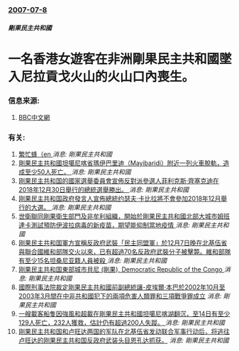### [2007-07-8](/news/2007/07/8/index.md)

##### 剛果民主共和國
# 一名香港女遊客在非洲剛果民主共和國墜入尼拉貢戈火山的火山口內喪生。




### 信息来源:

1. [BBC中文網](http://news.bbc.co.uk/chinese/simp/hi/newsid_6280000/newsid_6281400/6281452.stm)

### 有关:

1. [ 繁忙蜂（en ](/zh/news/2019/11/24/繁忙蜂-en.md) _消息: 剛果民主共和國_
2. [ 剛果民主共和國坦噶尼喀省瑪伊巴里迪（Mayibaridi）附近一列火車脫軌，造成至少50人死亡。 ](/zh/news/2019/09/12/剛果民主共和國坦噶尼喀省瑪伊巴里迪-Mayibaridi-附近一列火車脫軌-造成至少50人死亡.md) _消息: 剛果民主共和國_
3. [刚果民主共和国的國家選舉委員會宣佈反對派參選人菲利克斯·齊塞克迪在2018年12月30日舉行的總統選舉勝出。 ](/zh/news/2019/01/10/刚果民主共和国的國家選舉委員會宣佈反對派參選人菲利克斯-齊塞克迪在2018年12月30日舉行的總統選舉勝出.md) _消息: 剛果民主共和國_
4. [刚果民主共和国政府發言人宣佈總統约瑟夫·卡比拉將不會參加2018年12月舉行的大選。 ](/zh/news/2018/08/8/刚果民主共和国政府發言人宣佈總統约瑟夫-卡比拉將不會參加2018年12月舉行的大選.md) _消息: 剛果民主共和國_
5. [世衛聯同剛果衛生部門及非牟利組織，開始於剛果民主共和國北部大城市姆班達卡測試預防伊波拉病毒的新疫苗，期望能抑制當地疫情 ](/zh/news/2018/05/21/世衛聯同剛果衛生部門及非牟利組織-開始於剛果民主共和國北部大城市姆班達卡測試預防伊波拉病毒的新疫苗-期望能抑制當地疫情.md) _消息: 剛果民主共和國_
6. [刚果民主共和国軍方宣稱反政府武裝「民主同盟軍」於12月7日晚在北基伍省與聯合國維和部隊交火以來，已有超過70名反政府武裝分子被擊斃。維和部隊有至少15名坦桑尼亚籍人員被殺 ](/zh/news/2017/12/8/刚果民主共和国軍方宣稱反政府武裝-民主同盟軍-於12月7日晚在北基伍省與聯合國維和部隊交火以來-已有超過70名反政府武裝.md) _消息: 剛果民主共和國_
7. [刚果民主共和国東部城市貝尼 (剛果), Democratic Republic of the Congo ](/zh/news/2016/08/13/刚果民主共和国東部城市貝尼-剛果-Democratic-Republic-of-the-Congo.md) _消息: 剛果民主共和國_
8. [國際刑事法院裁定剛果民主共和國前副總統讓-皮埃爾·本巴於2002年10月至2003年3月間在中非共和國犯下的兩項危害人類罪和三項戰爭罪成立](/zh/news/2016/03/21/國際刑事法院裁定剛果民主共和國前副總統讓-皮埃爾-本巴於2002年10月至2003年3月間在中非共和國犯下的兩項危害人類.md) _消息: 剛果民主共和國_
9. [一艘載客船隻因強風和超載在剛果民主共和國坦噶尼喀湖翻沉，至14日有至少129人死亡，232人獲救，估計仍有超過200人失蹤。 ](/zh/news/2014/12/12/一艘載客船隻因強風和超載在剛果民主共和國坦噶尼喀湖翻沉-至14日有至少129人死亡-232人獲救-估計仍有超過200人失.md) _消息: 剛果民主共和國_
10. [刚果民主共和国和卢旺达两国的军队在北基伍省发动联合军事行动后，将逃往卢旺达的刚果民主共和国反政府武装头目恩孔达抓获。](/zh/news/2009/01/22/刚果民主共和国和卢旺达两国的军队在北基伍省发动联合军事行动后-将逃往卢旺达的刚果民主共和国反政府武装头目恩孔达抓获.md) _消息: 剛果民主共和國_
